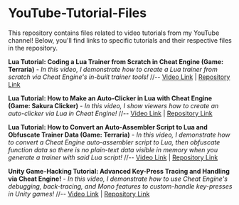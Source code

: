 # YouTube-Tutorial-Files
This repository contains files related to video tutorials from my YouTube channel! Below, you'll find links to specific tutorials and their respective files in the repository.

**Lua Tutorial: Coding a Lua Trainer from Scratch in Cheat Engine (Game: Terraria)** - *In this video, I demonstrate how to create a Lua trainer from scratch via Cheat Engine's in-built trainer tools!*
//-- [Video Link](https://www.youtube.com/watch?v=hnZyZio5FBQ) | [Repository Link](https://github.com/dsasmblr/YouTube-Tutorial-Files/tree/master/Lua%20Trainer%20from%20Scratch%20(Terraria))

**Lua Tutorial: How to Make an Auto-Clicker in Lua with Cheat Engine (Game: Sakura Clicker)** - *In this video, I show viewers how to create an auto-clicker via Lua in Cheat Engine!*
//-- [Video Link](https://youtu.be/OLX5VCoLsSQ) | [Repository Link](https://github.com/dsasmblr/YouTube-Tutorial-Files/tree/master/Lua%20Auto-Clicker%20(Sakura%20Clicker))

**Lua Tutorial: How to Convert an Auto-Assembler Script to Lua and Obfuscate Trainer Data (Game: Terraria)** - *In this video, I demonstrate how to convert a Cheat Engine auto-assembler script to Lua, then obfuscate function data so there is no plain-text data visible in memory when you generate a trainer with said Lua script!*
//-- [Video Link](https://youtu.be/eEg3q2qocwQ) | [Repository Link](https://github.com/dsasmblr/YouTube-Tutorial-Files/tree/master/Convert%20AA%20to%20Lua%20and%20Obfuscate%20Trainer%20Data%20(Terraria))

**Unity Game-Hacking Tutorial: Advanced Key-Press Tracing and Handling via Cheat Engine!** - *In this video, I demonstrate how to use Cheat Engine's debugging, back-tracing, and Mono features to custom-handle key-presses in Unity games!*
//-- [Video Link](https://youtu.be/KTFmk3EiV-Q) | [Repository Link](https://github.com/dsasmblr/YouTube-Tutorial-Files/tree/master/Unity%20KeyPress%20Tracing%20and%20Handling%20via%20Cheat%20Engine)
